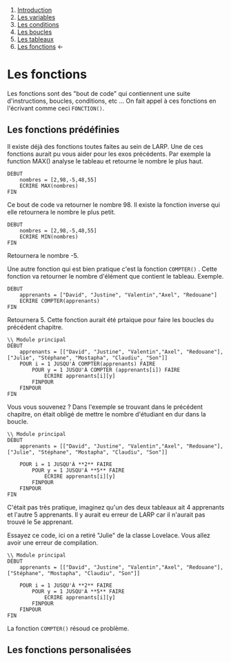 
1. [Introduction](../README.md)
1. [Les variables](./variables.md)
1. [Les conditions](./conditions.md)
1. [Les boucles](./whileAndFor.md)  
1. [Les tableaux](./array.md) 
1. [Les fonctions](./function.md) ←
    
# Les fonctions

Les fonctions sont des "bout de code" qui contiennent une suite d'instructions, boucles, conditions, etc ... On fait appel à ces fonctions en l'écrivant comme ceci ``FONCTION()``. 

## Les fonctions prédéfinies

Il existe déjà des fonctions toutes faites au sein de LARP. Une de ces fonctions aurait pu vous aider pour les exos précédents. Par exemple la function MAX() analyse le tableau et retourne le nombre le plus haut. 

````
DEBUT
    nombres = [2,98,-5,48,55]
    ECRIRE MAX(nombres)
FIN
```` 
Ce bout de code va retourner le nombre 98. Il existe la fonction inverse qui elle retournera le nombre le plus petit. 
````
DEBUT
    nombres = [2,98,-5,48,55]
    ECRIRE MIN(nombres)
FIN
```` 
Retournera le nombre -5. 

Une autre fonction qui est bien pratique c'est la fonction ``COMPTER()`` . Cette fonction va retourner le nombre d'élément que contient le tableau. Exemple. 

````
DEBUT
    apprenants = ["David", "Justine", "Valentin","Axel", "Redouane"]
    ECRIRE COMPTER(apprenants)
FIN

````
Retournera 5. Cette fonction aurait été prtaique pour faire les boucles du précédent chapitre. 
````
\\ Module principal
DÉBUT
    apprenants = [["David", "Justine", "Valentin","Axel", "Redouane"],  ["Julie", "Stéphane", "Mostapha", "Claudiu", "Son"]]
    POUR i = 1 JUSQU'À COMPTER(apprenants) FAIRE
        POUR y = 1 JUSQU'À COMPTER (apprenants[i]) FAIRE
            ECRIRE apprenants[i][y] 
        FINPOUR 
    FINPOUR
FIN   
````

Vous vous souvenez ? Dans l'exemple se trouvant dans le précédent chapitre, on était obligé de mettre le nombre d'étudiant en dur dans la boucle. 

````
\\ Module principal
DÉBUT
    apprenants = [["David", "Justine", "Valentin","Axel", "Redouane"], ["Julie", "Stéphane", "Mostapha", "Claudiu", "Son"]]
  
    POUR i = 1 JUSQU'À **2** FAIRE
        POUR y = 1 JUSQU'À **5** FAIRE
            ECRIRE apprenants[i][y] 
        FINPOUR 
    FINPOUR
FIN  
````
C'était pas très pratique, imaginez qu'un des deux tableaux ait 4 apprenants et l'autre 5 apprenants. Il y aurait eu erreur de LARP car il n'aurait pas trouvé le 5e apprenant.  

Essayez ce code, ici on a retiré "Julie" de la classe Lovelace. Vous allez avoir une erreur de compilation.

````
\\ Module principal
DÉBUT
    apprenants = [["David", "Justine", "Valentin","Axel", "Redouane"], ["Stéphane", "Mostapha", "Claudiu", "Son"]]
  
    POUR i = 1 JUSQU'À **2** FAIRE
        POUR y = 1 JUSQU'À **5** FAIRE
            ECRIRE apprenants[i][y] 
        FINPOUR 
    FINPOUR
FIN  
````

La fonction ``COMPTER()`` résoud ce problème. 


## Les fonctions personalisées 








